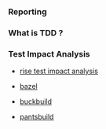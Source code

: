 ### Reporting

### What is TDD ?

### Test Impact Analysis

- [rise test impact analysis](https://martinfowler.com/articles/rise-test-impact-analysis.html)

- [bazel](https://bazel.build/)

- [buckbuild](https://buckbuild.com/about/showcase.html)

- [pantsbuild](http://www.pantsbuild.org/python_readme.html)
